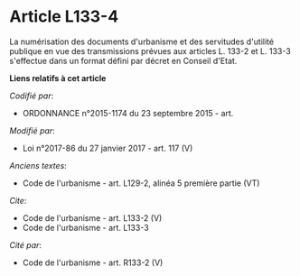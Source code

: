 # Article L133-4

La numérisation des documents d'urbanisme et des servitudes d'utilité publique en vue des transmissions prévues aux articles
L. 133-2 et L. 133-3 s'effectue dans un format défini par décret en Conseil d'Etat.

**Liens relatifs à cet article**

_Codifié par_:

  - ORDONNANCE n°2015-1174 du 23 septembre 2015 - art.

_Modifié par_:

  - Loi n°2017-86 du 27 janvier 2017 - art. 117 (V)

_Anciens textes_:

  - Code de l'urbanisme - art. L129-2, alinéa 5 première partie (VT)

_Cite_:

  - Code de l'urbanisme - art. L133-2 (V)
  - Code de l'urbanisme - art. L133-3

_Cité par_:

  - Code de l'urbanisme - art. R133-2 (V)

